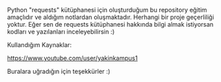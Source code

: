 Python "requests" kütüphanesi için oluşturduğum bu repository eğitim amaçlıdır ve aldığım notlardan oluşmaktadır.
Herhangi bir proje geçerliliği yoktur.
Eğer sen de requests kütüphanesi hakkında bilgi almak istiyorsan kodları ve yazılanları inceleyebilirsin :)

Kullandığım Kaynaklar:

https://www.youtube.com/user/yakinkampus1

Buralara uğradığın için teşekkürler :) 
